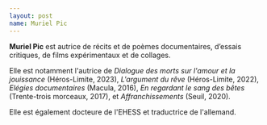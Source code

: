 ```yaml
---
layout: post
name: Muriel Pic
---
```

**Muriel Pic** est autrice de récits et de poèmes documentaires, d’essais critiques, de films expérimentaux et de collages.

Elle est notamment l'autrice de *Dialogue des morts sur l'amour et la jouissance* (Héros-Limite, 2023), *L'argument du rêve* (Héros-Limite, 2022), *Elégies documentaires* (Macula, 2016), *En regardant le sang des bêtes* (Trente-trois morceaux, 2017), et *Affranchissements* (Seuil, 2020).

Elle est également docteure de l'EHESS et traductrice de l'allemand.


